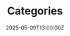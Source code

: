 ---
title: Categories
linkTitle: docs
date: '2025-05-09T13:00:00Z'
weight: 1
url: /categories/
sidebar: false
---
